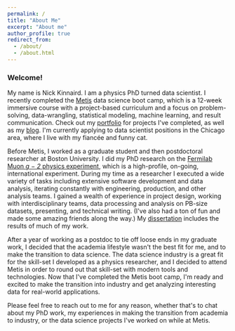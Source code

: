 ```yaml
---
permalink: /
title: "About Me"
excerpt: "About me"
author_profile: true
redirect_from: 
  - /about/
  - /about.html
---
```



### Welcome!

My name is Nick Kinnaird. I am a physics PhD turned data scientist. I recently completed the [Metis](https://www.thisismetis.com/) data science boot camp, which is a 12-week immersive course with a project-based curriculum and a focus on problem-solving, data-wrangling, statistical modeling, machine learning, and result communication. Check out my [portfolio](https://nkinnaird.github.io/portfolio/) for projects I've completed, as well as my [blog](https://nkinnaird.github.io/blog-posts/). I'm currently applying to data scientist positions in the Chicago area, where I live with my fiancée and funny cat.


Before Metis, I worked as a graduate student and then postdoctoral researcher at Boston University. I did my PhD research on the [Fermilab Muon <i>g − 2</i> physics experiment](https://muon-g-2.fnal.gov/), which is a high-profile, on-going, international experiment. During my time as a researcher I executed a wide variety of tasks including extensive software development and data analysis, iterating constantly with engineering, production, and other analysis teams. I gained a wealth of experience in project design, working with interdisciplinary teams, data processing and analysis on PB-size datasets, presenting, and technical writing. (I've also had a ton of fun and made some amazing friends along the way.) My [dissertation](https://drive.google.com/file/d/1svdQTMf3DBS_IxlBcKcXCyd4XHIo__C7/view?usp=sharing) includes the results of much of my work.


After a year of working as a postdoc to tie off loose ends in my graduate work, I decided that the academia lifestyle wasn't the best fit for me, and to make the transition to data science. The data science industry is a great fit for the skill-set I developed as a physics researcher, and I decided to attend Metis in order to round out that skill-set with modern tools and technologies. Now that I've completed the Metis boot camp, I'm ready and excited to make the transition into industry and get analyzing interesting data for real-world applications. 


Please feel free to reach out to me for any reason, whether that's to chat about my PhD work, my experiences in making the transition from academia to industry, or the data science projects I've worked on while at Metis.


